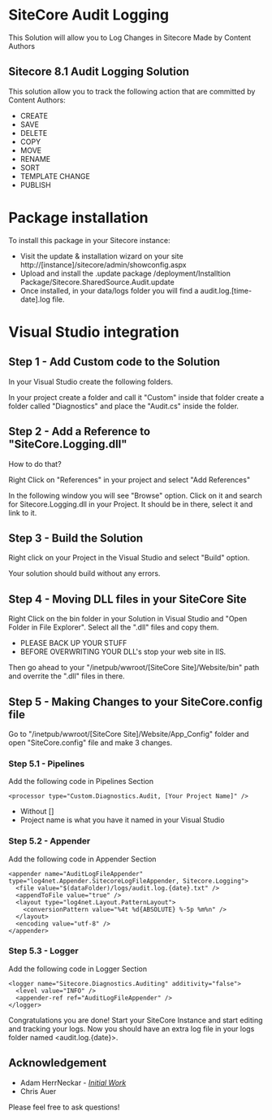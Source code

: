 # SiteCore Audit Logging

This Solution will allow you to Log Changes in Sitecore Made by Content Authors

## Sitecore 8.1 Audit Logging Solution

This solution allow you to track the following action that are committed by Content Authors:
* CREATE
* SAVE
* DELETE
* COPY
* MOVE
* RENAME
* SORT
* TEMPLATE CHANGE
* PUBLISH

# Package installation
To install this package in your Sitecore instance:
- Visit the update & installation wizard on your site http://[instance]/sitecore/admin/showconfig.aspx
- Upload and install the .update package /deployment/Installtion Package/Sitecore.SharedSource.Audit.update
- Once installed, in your data/logs folder you will find a audit.log.[time-date].log file.

# Visual Studio integration

## Step 1 - Add Custom code to the Solution

In your Visual Studio create the following folders.

In your project create a folder and call it  "Custom" inside that folder create a folder called "Diagnostics" and place the "Audit.cs" inside the folder.

## Step 2 - Add a Reference to "SiteCore.Logging.dll"

How to do that?

Right Click on "References" in your project and select "Add References"

In the following window you will see "Browse" option. Click on it and search for Sitecore.Logging.dll in your Project. It should be in there, select it and link to it.

## Step 3 - Build the Solution

Right click on your Project in the Visual Studio and select "Build" option.

Your solution should build without any errors.

## Step 4 - Moving DLL files in your SiteCore Site

Right Click on the bin folder in your Solution in Visual Studio and "Open Folder in File Explorer". Select all the ".dll" files and copy them.

* PLEASE BACK UP YOUR STUFF
* BEFORE OVERWRITING YOUR DLL's stop your web site in IIS.

Then go ahead to your "/inetpub/wwroot/[SiteCore Site]/Website/bin" path and overrite the ".dll" files in there.

## Step 5 - Making Changes to your SiteCore.config file

Go to "/inetpub/wwroot/[SiteCore Site]/Website/App_Config" folder and open "SiteCore.config" file and make 3 changes.

### Step 5.1 - Pipelines

Add the following code in Pipelines Section
```
<processor type="Custom.Diagnostics.Audit, [Your Project Name]" />
```
* Without []
* Project name is what you have it named in your Visual Studio

### Step 5.2 - Appender

Add the following code in Appender Section

```
<appender name="AuditLogFileAppender" type="log4net.Appender.SitecoreLogFileAppender, Sitecore.Logging">
  <file value="$(dataFolder)/logs/audit.log.{date}.txt" />
  <appendToFile value="true" />
  <layout type="log4net.Layout.PatternLayout">
	<conversionPattern value="%4t %d{ABSOLUTE} %-5p %m%n" />
  </layout>
  <encoding value="utf-8" />
</appender>
```

### Step 5.3 - Logger

Add the following code in Logger Section

```
<logger name="Sitecore.Diagnostics.Auditing" additivity="false">
  <level value="INFO" />
  <appender-ref ref="AuditLogFileAppender" />
</logger>
```


Congratulations you are done! 
Start your SiteCore Instance and start editing and tracking your logs. 
Now you should have an extra log file in your logs folder named <audit.log.{date}>.

## Acknowledgement

* Adam HerrNeckar - *[Initial Work](http://info.exsquared.com/ex-squared-blog/logging-changes-in-sitecore-made-by-content-authors#web_config)*
* Chris Auer

Please feel free to ask questions!
